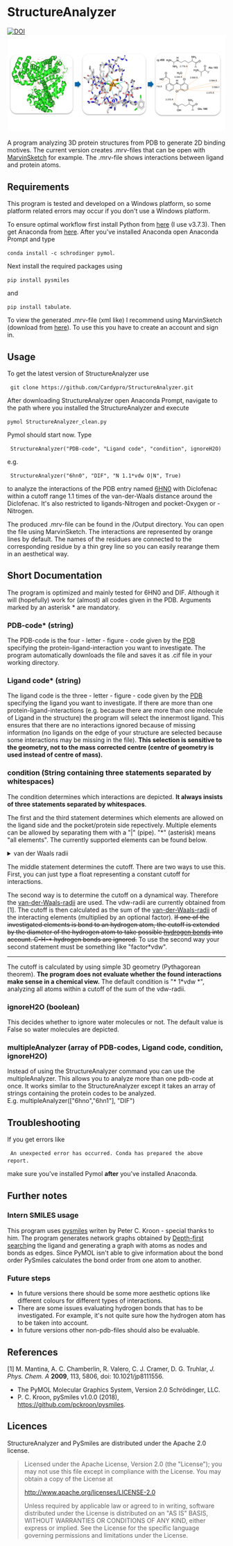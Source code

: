 # StructureAnalyzer
[![DOI](https://zenodo.org/badge/248959529.svg)](https://zenodo.org/badge/latestdoi/248959529)
![logo](logo.png)


A program analyzing 3D protein structures from PDB to generate 2D binding motives. The current version creates .mrv-files that can be open with [MarvinSketch](https://chemaxon.com/products/marvin) for example. The .mrv-file shows interactions between ligand and protein atoms.

## Requirements

This program is tested and developed on a Windows platform, so some platform related errors may occur if you don't use a Windows platform.

To ensure optimal workflow first install Python from [here](https://www.python.org/downloads/) (I use v3.7.3). Then get Anaconda from [here](https://www.anaconda.com/distribution/#download-section). After you've installed Anaconda open Anaconda Prompt and type

```conda install -c schrodinger pymol```.

Next install the required packages using

```pip install pysmiles```

and

```pip install tabulate```.

To view the generated .mrv-file (xml like) I recommend using MarvinSketch (download from [here](https://chemaxon.com/products/marvin/download)). To use this you have to create an account and sign in.

## Usage

To get the latest version of StructureAnalyzer use

``` git clone https://github.com/Cardypro/StructureAnalyzer.git```

After downloading StructureAnalyzer open Anaconda Prompt, navigate to the path where you installed the StructureAnalyzer and execute

```pymol StructureAnalyzer_clean.py```

Pymol should start now. Type

``` StructureAnalyzer("PDB-code", "Ligand code", "condition", ignoreH2O)```

e.g.

``` StructureAnalyzer("6hn0", "DIF", "N 1.1*vdw O|N", True)```

to analyze the interactions of the PDB entry named [6HN0](https://www.rcsb.org/structure/6hn0) with Diclofenac within a cutoff range 1.1 times of the van-der-Waals distance around the Diclofenac. It's also restricted to ligands-Nitrogen and pocket-Oxygen or -Nitrogen.

The produced .mrv-file can be found in the /Output directory. You can open the file using MarvinSketch. The interactions are represented by orange lines by default. The names of the residues are connected to the corresponding residue by a thin grey line so you can easily rearange them in an aesthetical way.

## Short Documentation

The program is optimized and mainly tested for 6HN0 and DIF. Although it will (hopefully) work for (almost) all codes given in the PDB. Arguments marked by an asterisk \* are mandatory.

### PDB-code\* (string)

The PDB-code is the four - letter - figure - code given by the [PDB](https://www.rcsb.org/) specifying the protein-ligand-interaction you want to investigate. The program automatically downloads the file and saves it as .cif file in your working directory.

### Ligand code\* (string)

The ligand code is the three - letter - figure - code given by the [PDB](https://www.rcsb.org/) specifying the ligand you want to investigate. If there are more than one protein-ligand-interactions (e.g. because there are more than one molecule of Ligand in the structure) the program will select the innermost ligand. This ensures that there are no interactions ignored because of missing information (no ligands on the edge of your structure are selected because some interactions may be missing in the file). **This selection is sensitive to the geometry, not to the mass corrected centre (centre of geometry is used instead of centre of mass).**

### condition (String containing three statements separated by whitespaces)

The condition determines which interactions are depicted. **It always insists of three statements separated by whitespaces**.

The first and the third statement determines which elements are allowed on the ligand side and the pocket/protein side repectively. Multiple elements can be allowed by separating them with a "|" (pipe). "\*" (asterisk) means "all elements". The currently supported elements can be found below.

<details>
	<summary>van der Waals radii</summary>
	
	"H": 1.10,
	"Li": 1.81,
	"Na": 2.27,
	"K": 2.75,
	"Rb": 3.03,
	"Cs": 3.43,
	"Fr": 3.48, 	#End I
	"Be": 1.53,
	"Mg": 1.73,
	"Ca": 2.31,
	"Sr": 2.49,
	"Ba": 2.68,
	"Ra": 2.83, 	#End II
	"B": 1.92,
	"Al": 1.84,
	"Ga": 1.87,
	"In": 1.93,
	"Tl": 1.96, 	#End III
	"C": 1.70,
	"Si": 2.10,
	"Ge": 2.11,
	"Sn": 2.17,
	"Pb": 2.02,	#End IV
	"N": 1.55,
	"P": 1.80,
	"As": 1.85,
	"Sb": 2.06,
	"Bi": 2.07,	#End V
	"O": 1.52,	
	"S": 1.80,
	"Se": 1.90,
	"Te": 2.06,
	"Po": 1.97, 	#End VI
	"F": 1.47,
	"Cl": 1.75,
	"Br": 1.83,
	"I": 1.98,
	"At": 2.02, 	#End VII
	"He": 1.40,
	"Ne": 1.54,
	"Ar": 1.88,
	"Kr": 2.02,
	"Xe": 2.16,
	"Rn":2.20 	#End Main Group
</details>

The middle statement determines the cutoff. There are two ways to use this. First, you can just type a float representing a constant cutoff for interactions.

The second way is to determine the cutoff on a dynamical way. Therefore the [van-der-Waals-radii](https://en.wikipedia.org/wiki/Van_der_Waals_radius) are used. The vdw-radii are currently obtained from [1]. The cutoff is then calculated as the sum of the [van-der-Waals-radii](https://en.wikipedia.org/wiki/Van_der_Waals_radius) of the interacting elements (multiplied by an optional factor). ~~If one of the investigated elements is bond to an hydrogen atom, the cutoff is extended by the diameter of the hydrogen atom to take possible [hydrogen bonds](https://en.wikipedia.org/wiki/Hydrogen_bond) into account. C-H-\* hydrogen bonds are ignored.~~ To use the second way your second statement must be something like "factor\*vdw".

---

The cutoff is calculated by using simple 3D geometry (Pythagorean theorem). **The program does not evaluate whether the found interactions make sense in a chemical view.** The default condition is "\* 1\*vdw \*", analyzing all atoms within a cutoff of the sum of the vdw-radii.

### ignoreH2O (boolean)

This decides whether to ignore water molecules or not. The default value is False so water molecules are depicted.

### multipleAnalyzer (array of PDB-codes, Ligand code, condition, ignoreH2O)
Instead of using the StructureAnalyzer command you can use the multipleAnalyzer. This allows you to analyze more than one pdb-code at once. It works similar to the StructureAnalyzer except it takes an array of strings containing the protein codes to be analyzed.  
E.g. multipleAnalyzer(\["6hno","6hn1"\], "DIF")

## Troubleshooting

If you get errors like

``` An unexpected error has occurred. Conda has prepared the above report.```

make sure you've installed Pymol **after** you've installed Anaconda.

## Further notes

### Intern SMILES usage

This program uses [pysmiles](https://pypi.org/project/pysmiles/) writen by Peter C. Kroon - special thanks to him. The program generates network graphs obtained by [Depth-first search](https://en.wikipedia.org/wiki/Depth-first_search)ing the ligand and generating a graph with atoms as nodes and bonds as edges. Since PyMOL isn't able to give information about the bond order PySmiles calculates the bond order from one atom to another.

### Future steps

- In future versions there should be some more aesthetic options like different colours for different types of interactions.
- There are some issues evaluating hydrogen bonds that has to be investigated. For example, it's not quite sure how the hydrogen atom has to be taken into account.
- In future versions other non-pdb-files should also be evaluable.

## References

[1] M. Mantina, A. C. Chamberlin, R. Valero, C. J. Cramer, D. G. Truhlar, _J. Phys. Chem. A_ **2009**, 113, 5806, doi: 10.1021/jp8111556.

- The PyMOL Molecular Graphics System, Version 2.0 Schrödinger, LLC.
- P. C. Kroon, pySmiles v1.0.0 (2018), https://github.com/pckroon/pysmiles.

## Licences

StructureAnalyzer and PySmiles are distributed under the Apache 2.0 license.

> Licensed under the Apache License, Version 2.0 (the "License");
> you may not use this file except in compliance with the License.
> You may obtain a copy of the License at
>
> http://www.apache.org/licenses/LICENSE-2.0
>
> Unless required by applicable law or agreed to in writing, software
> distributed under the License is distributed on an "AS IS" BASIS,
> WITHOUT WARRANTIES OR CONDITIONS OF ANY KIND, either express or implied.
> See the License for the specific language governing permissions and
> limitations under the License.
